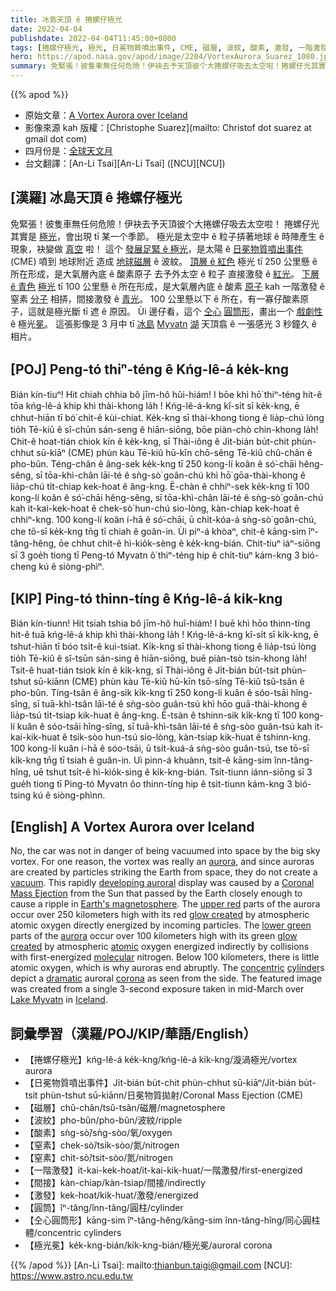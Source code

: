 ```yaml
---
title: 冰島天頂 ê 捲螺仔極光
date: 2022-04-04
publishdate: 2022-04-04T11:45:00+0800
tags: [捲螺仔極光, 極光, 日冕物質噴出事件, CME, 磁層, 波紋, 酸素, 激發, 一階激發, 窒素, 仝心圓筒形, 一階激發, 極光冕]
hero: https://apod.nasa.gov/apod/image/2204/VortexAurora_Suarez_1080.jpg
summary: 免緊張！彼隻車無任何危險！伊袂去予天頂彼个大捲螺仔吸去太空啦！捲螺仔光其實是極光，會出現 tī 某一个季節。
---
```


{{% apod %}}

- 原始文章：[A Vortex Aurora over Iceland](https://apod.nasa.gov/apod/ap220404.html)
- 影像來源 kah 版權：[Christophe Suarez](mailto: Christof dot suarez at gmail dot com)
- 四月份是：[全球天文月](https://www.astronomerswithoutborders.org/programs/global-astronomy-month)
- 台文翻譯：[An-Li Tsai][An-Li Tsai] ([NCU][NCU])

## [漢羅] 冰島天頂 ê 捲螺仔極光
免緊張！彼隻車無任何危險！伊袂去予天頂彼个大捲螺仔吸去太空啦！
捲螺仔光其實是 [極光][aurora 1]，會出現 tī 某一个季節。
極光是太空中 ê 粒子挵著地球 ê 時陣產生 ê 現象，袂變做 [真空][vacuum] 啦！
這个 [發展足緊 ê 極光][developing auroral]，是太陽 ê [日冕物質噴出事件][Coronal Mass Ejection] (CME) 噴到 地球附近 造成 [地球磁層][Earth's magnetosphere] ê 波紋。
[頂層 ê 紅色][upper red t] 極光 tī 250 公里懸 ê 所在形成，是大氣層內底 ê 酸素原子 去予外太空 ê 粒子 直接激發 ê [紅光][glow created r]。
[下層 ê 青色][lower green t] [極光][aurora 2] tī 100 公里懸 ê 所在形成，是大氣層內底 ê 酸素 [原子][atomic] kah 一階激發 ê 窒素 [分子][molecular] 相挵，間接激發 ê [青光][glow created g]。
100 公里懸以下 ê 所在，有一寡仔酸素原子，這就是極光斷 tī 遮 ê 原因。
Ùi 邊仔看，這个 [仝心][concentric] [圓筒形][cylinder]，畫出一个 [戲劇性][dramatic] ê 極光[冕][corona]。
這張影像是 3 月中 tī [冰島][Iceland] [Myvatn][Lake Myvat] [湖][n] 天頂翕 ê 一張感光 3 秒鐘久 ê 相片。


## [POJ] Peng-tó thiⁿ-téng ê Kńg-lê-á ke̍k-kng
Bián kín-tiuⁿ! Hit chiah chhia bô jīm-hô hûi-hiám!
I bōe khì hō͘ thiⁿ-téng hit-ê tōa kńg-lê-á khip khì thài-khong la̍h !
Kńg-lê-á-kng kî-si̍t sī ke̍k-kng, ē chhut-hiān tī bó͘ chi̍t-ê kùi-chiat.
Ke̍k-kng sī thài-khong tiong ê lia̍p-chú lòng tio̍h Tē-kiû ê sî-chūn sán-seng ê hiān-siōng, bōe piàn-chò chin-khong la̍h!
Chit-ê hoat-tián chiok kín ê ke̍k-kng, sī Thài-iông ê Ji̍t-bián bu̍t-chit phùn-chhut sū-kiāⁿ (CME) phùn kàu Tē-kiû hū-kīn chō-sêng Tē-kiû chû-chân ê pho-bûn.
Téng-chân ê âng-sek ke̍k-kng tī 250 kong-lí koân ê só͘-chāi hêng-sêng, sī tōa-khì-chân lāi-té ê sǹg-sò͘ goân-chú khì hō͘ gōa-thài-khong ê lia̍p-chú ti̍t-chiap kek-hoat ê âng-kng.
Ē-chàn ê chhiⁿ-sek ke̍k-kng tī 100 kong-lí koân ê só͘-chāi hêng-sêng, sī tōa-khì-chân lāi-té ê sǹg-sò͘ goân-chú kah it-kai-kek-hoat ê chek-sò͘ hun-chú sio-lòng, kàn-chiap kek-hoat ê chhiⁿ-kng.
100 kong-lí koân í-hā ê só͘-chāi, ū chi̍t-kóa-á sǹg-sò͘ goân-chú, che tō-sī ke̍k-kng tn̄g tī chiah ê goân-in.
Ùi piⁿ-á khòaⁿ, chit-ê kāng-sim îⁿ-tâng-hêng, ōe chhut chi̍t-ê hì-kio̍k-sèng ê ke̍k-kng-bián.
Chit-tiuⁿ iáⁿ-siōng sī 3 goe̍h tiong tī Peng-tó Myvatn ô͘ thiⁿ-téng hip ê chi̍t-tiuⁿ kám-kng 3 bió-cheng kú ê siòng-phìⁿ.

## [KIP] Ping-tó thinn-tíng ê Kńg-lê-á ki̍k-kng
Bián kín-tiunn! Hit tsiah tshia bô jīm-hô huî-hiám!
I buē khì hōo thinn-tíng hit-ê tuā kńg-lê-á khip khì thài-khong la̍h !
Kńg-lê-á-kng kî-si̍t sī ki̍k-kng, ē tshut-hiān tī bóo tsi̍t-ê kuì-tsiat.
Ki̍k-kng sī thài-khong tiong ê lia̍p-tsú lòng tio̍h Tē-kiû ê sî-tsūn sán-sing ê hiān-siōng, buē piàn-tsò tsin-khong la̍h!
Tsit-ê huat-tián tsiok kín ê ki̍k-kng, sī Thài-iông ê Ji̍t-bián bu̍t-tsit phùn-tshut sū-kiānn (CME) phùn kàu Tē-kiû hū-kīn tsō-sîng Tē-kiû tsû-tsân ê pho-bûn.
Tíng-tsân ê âng-sik ki̍k-kng tī 250 kong-lí kuân ê sóo-tsāi hîng-sîng, sī tuā-khì-tsân lāi-té ê sǹg-sòo guân-tsú khì hōo guā-thài-khong ê lia̍p-tsú ti̍t-tsiap kik-huat ê âng-kng.
Ē-tsàn ê tshinn-sik ki̍k-kng tī 100 kong-lí kuân ê sóo-tsāi hîng-sîng, sī tuā-khì-tsân lāi-té ê sǹg-sòo guân-tsú kah it-kai-kik-huat ê tsik-sòo hun-tsú sio-lòng, kàn-tsiap kik-huat ê tshinn-kng.
100 kong-lí kuân í-hā ê sóo-tsāi, ū tsi̍t-kuá-á sǹg-sòo guân-tsú, tse tō-sī ki̍k-kng tn̄g tī tsiah ê guân-in.
Uì pinn-á khuànn, tsit-ê kāng-sim înn-tâng-hîng, uē tshut tsi̍t-ê hì-kio̍k-sìng ê ki̍k-kng-bián.
Tsit-tiunn iánn-siōng sī 3 gue̍h tiong tī Ping-tó Myvatn ôo thinn-tíng hip ê tsi̍t-tiunn kám-kng 3 bió-tsing kú ê siòng-phìnn.

## [English] A Vortex Aurora over Iceland
No, the car was not in danger of being vacuumed into space by the big sky vortex.
For one reason, the vortex was really an [aurora][aurora 1], and since auroras are created by particles striking the Earth from space, they do not create a [vacuum][vacuum].
This rapidly [developing auroral][developing auroral] display was caused by a [Coronal Mass Ejection][Coronal Mass Ejection] from the Sun that passed by the Earth closely enough to cause a ripple in [Earth's magnetosphere][Earth's magnetosphere].
The [upper red][upper red e] parts of the aurora occur over 250 kilometers high with its red [glow created][glow created r] by atmospheric atomic oxygen directly energized by incoming particles.
The [lower green][lower green e] parts of the [aurora][aurora 2] occur over 100 kilometers high with its green [glow created][glow created g] by atmospheric [atomic][atomic] oxygen energized indirectly by collisions with first-energized [molecular][molecular] nitrogen.
Below 100 kilometers, there is little atomic oxygen, which is why auroras end abruptly.
The [concentric][concentric] [cylinder][cylinder]s depict a [dramatic][dramatic] auroral [corona][corona] as seen from the side.
The featured image was created from a single 3-second exposure taken in mid-March over [Lake Myvat][Lake Myvat][n][n] in [Iceland][Iceland].

## 詞彙學習（漢羅/POJ/KIP/華語/English）
- 【捲螺仔極光】kńg-lê-á ke̍k-kng/kńg-lê-á ki̍k-kng/漩渦極光/vortex aurora
- 【日冕物質噴出事件】Ji̍t-bián bu̍t-chit phùn-chhut sū-kiāⁿ/Ji̍t-bián bu̍t-tsit phùn-tshut sū-kiānn/日冕物質拋射/Coronal Mass Ejection (CME)
- 【磁層】chû-chân/tsû-tsân/磁層/magnetosphere
- 【波紋】pho-bûn/pho-bûn/波紋/ripple
- 【酸素】sǹg-sò͘/sǹg-sòo/氧/oxygen
- 【窒素】chek-sò͘/tsik-sòo/氮/nitrogen
- 【窒素】chit-sò͘/tsit-sòo/氮/nitrogen
- 【一階激發】it-kai-kek-hoat/it-kai-kik-huat/一階激發/first-energized
- 【間接】kàn-chiap/kàn-tsiap/間接/indirectly
- 【激發】kek-hoat/kik-huat/激發/energized
- 【圓筒】îⁿ-tâng/înn-tâng/圓柱/cylinder
- 【仝心圓筒形】kāng-sim îⁿ-tâng-hêng/kāng-sim înn-tâng-hîng/同心圓柱體/concentric cylinders
- 【極光冕】ke̍k-kng-bián/ki̍k-kng-bián/極光冕/auroral corona


{{% /apod %}}
[An-Li Tsai]: mailto:thianbun.taigi@gmail.com
[NCU]: https://www.astro.ncu.edu.tw

[copyright]: https://apod.nasa.gov/apod/fap/lib/about_apod.html#srapply

[aurora 1]:https://spaceplace.nasa.gov/aurora/en/
[vacuum]:https://www.nasa.gov/offices/setmo/facilities/thermal_vacuum_chamber_a
[developing auroral]:https://spaceweather.com/archive.php?view=1&day=20&month=03&year=2022
[Coronal Mass Ejection]:https://www.nasa.gov/content/goddard/what-is-a-coronal-mass-ejection
[Earth's magnetosphere]:https://www.nasa.gov/magnetosphere
[upper red e]:https://apod.nasa.gov/apod/ap220220.html
[upper red t]:https://apod.tw/daily/20220220/
[glow created r]:https://aurora.live/2020/04/aurora-borealis-colors-explained/
[lower green e]:https://apod.nasa.gov/apod/ap210114.html
[lower green t]:https://apod.tw/daily/20210114/
[aurora 2]:https://svs.gsfc.nasa.gov/4934
[glow created g]:https://en.wikipedia.org/wiki/Aurora#Colors_and_wavelengths_of_auroral_light
[atomic]:https://manoa.hawaii.edu/exploringourfluidearth/chemical/chemistry-and-seawater/atoms-and-molecules
[molecular]:https://en.wikipedia.org/wiki/Molecule
[concentric]:https://mathworld.wolfram.com/ConcentricCircles.html
[cylinder]:https://en.wikipedia.org/wiki/Cylinder
[dramatic]:https://img.huffingtonpost.com/asset/5bad12683c000032000b0e42.jpeg?ops=scalefit_720_noupscale
[corona]:https://apod.nasa.gov/apod/ap141014.html
[Lake Myvat]:https://youtu.be/kgQaU1of50Q
[n]:https://en.wikipedia.org/wiki/M%C3%BDvatn
[Iceland]:https://en.wikipedia.org/wiki/Iceland
